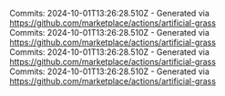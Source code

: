 Commits: 2024-10-01T13:26:28.510Z - Generated via https://github.com/marketplace/actions/artificial-grass
<br>
Commits: 2024-10-01T13:26:28.510Z - Generated via https://github.com/marketplace/actions/artificial-grass
<br>
Commits: 2024-10-01T13:26:28.510Z - Generated via https://github.com/marketplace/actions/artificial-grass
<br>
Commits: 2024-10-01T13:26:28.510Z - Generated via https://github.com/marketplace/actions/artificial-grass
<br>

